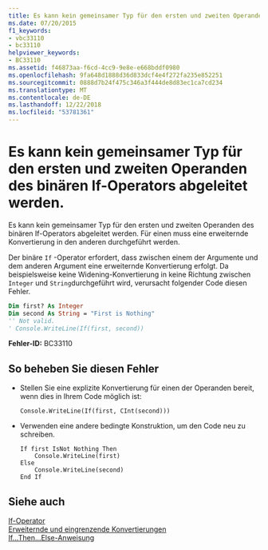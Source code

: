 ```yaml
---
title: Es kann kein gemeinsamer Typ für den ersten und zweiten Operanden des binären If-Operators abgeleitet werden.
ms.date: 07/20/2015
f1_keywords:
- vbc33110
- bc33110
helpviewer_keywords:
- BC33110
ms.assetid: f46873aa-f6cd-4cc9-9e8e-e668bddf0980
ms.openlocfilehash: 9fa648d1888d36d833dcf4e4f272fa235e852251
ms.sourcegitcommit: 0888d7b24f475c346a3f444de8d83ec1ca7cd234
ms.translationtype: MT
ms.contentlocale: de-DE
ms.lasthandoff: 12/22/2018
ms.locfileid: "53781361"
---
```

# <a name="cannot-infer-a-common-type-for-the-first-and-second-operands-of-the-binary-if-operator"></a>Es kann kein gemeinsamer Typ für den ersten und zweiten Operanden des binären If-Operators abgeleitet werden.
Es kann kein gemeinsamer Typ für den ersten und zweiten Operanden des binären If-Operators abgeleitet werden. Für einen muss eine erweiternde Konvertierung in den anderen durchgeführt werden.  
  
 Der binäre `If` -Operator erfordert, dass zwischen einem der Argumente und dem anderen Argument eine erweiternde Konvertierung erfolgt. Da beispielsweise keine Widening-Konvertierung in keine Richtung zwischen `Integer` und `String`durchgeführt wird, verursacht folgender Code diesen Fehler.  
  
```vb  
Dim first? As Integer  
Dim second As String = "First is Nothing"  
'' Not valid.  
' Console.WriteLine(If(first, second))  
```  
  
 **Fehler-ID:** BC33110  
  
## <a name="to-correct-this-error"></a>So beheben Sie diesen Fehler  
  
-   Stellen Sie eine explizite Konvertierung für einen der Operanden bereit, wenn dies in Ihrem Code möglich ist:  
  
    ```  
    Console.WriteLine(If(first, CInt(second)))   
    ```  
  
-   Verwenden eine andere bedingte Konstruktion, um den Code neu zu schreiben.  
  
    ```  
    If first IsNot Nothing Then  
        Console.WriteLine(first)  
    Else  
        Console.WriteLine(second)  
    End If  
    ```  
  
## <a name="see-also"></a>Siehe auch  
 [If-Operator](../../visual-basic/language-reference/operators/if-operator.md)  
 [Erweiternde und eingrenzende Konvertierungen](../../visual-basic/programming-guide/language-features/data-types/widening-and-narrowing-conversions.md)  
 [If...Then...Else-Anweisung](../../visual-basic/language-reference/statements/if-then-else-statement.md)

